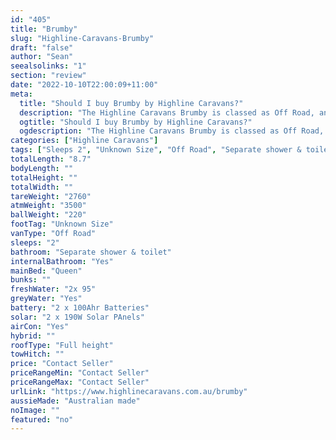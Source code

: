```yaml
---
id: "405"
title: "Brumby"
slug: "Highline-Caravans-Brumby"
draft: "false"
author: "Sean"
seealsolinks: "1"
section: "review"
date: "2022-10-10T22:00:09+11:00"
meta:
  title: "Should I buy Brumby by Highline Caravans?"
  description: "The Highline Caravans Brumby is classed as Off Road, and sleeps 2 people. It is Australian made and comes in at Unknown Size. It generally has Separate shower & toilet."
  ogtitle: "Should I buy Brumby by Highline Caravans?"
  ogdescription: "The Highline Caravans Brumby is classed as Off Road, and sleeps 2 people. It is Australian made and comes in at Unknown Size. It generally has Separate shower & toilet."
categories: ["Highline Caravans"]
tags: ["Sleeps 2", "Unknown Size", "Off Road", "Separate shower & toilet", "Full height", "Price Unknown"]
totalLength: "8.7"
bodyLength: ""
totalHeight: ""
totalWidth: ""
tareWeight: "2760"
atmWeight: "3500"
ballWeight: "220"
footTag: "Unknown Size"
vanType: "Off Road"
sleeps: "2"
bathroom: "Separate shower & toilet"
internalBathroom: "Yes"
mainBed: "Queen"
bunks: ""
freshWater: "2x 95"
greyWater: "Yes"
battery: "2 x 100Ahr Batteries"
solar: "2 x 190W Solar PAnels"
airCon: "Yes"
hybrid: ""
roofType: "Full height"
towHitch: ""
price: "Contact Seller"
priceRangeMin: "Contact Seller"
priceRangeMax: "Contact Seller"
urlLink: "https://www.highlinecaravans.com.au/brumby"
aussieMade: "Australian made"
noImage: ""
featured: "no"
---
```

